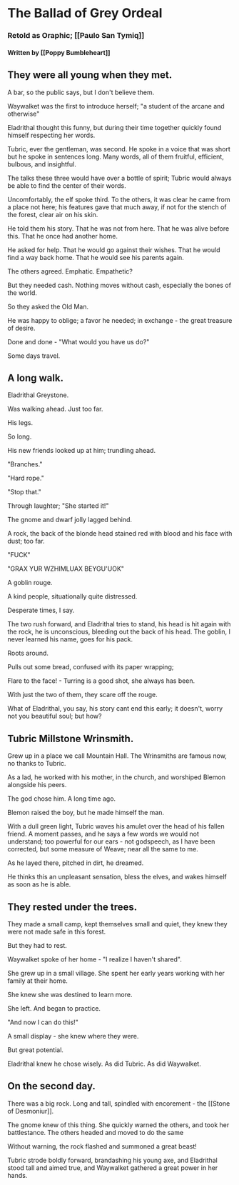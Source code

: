 # The Ballad of Grey Ordeal
### Retold as Oraphic; [[Paulo San Tymiq]]
#### Written by [[Poppy Bumbleheart]]

## They were all young when they met. 

A bar, so the public says, but I don't believe them. 

Waywalket was the first to introduce herself; "a student of the arcane and otherwise"

Eladrithal thought this funny, but during their time together quickly found himself respecting her words.

Tubric, ever the gentleman, was second. He spoke in a voice that was short but he spoke in sentences long. Many words, all of them fruitful, efficient, bulbous, and insightful. 

The talks these three would have over a bottle of spirit; Tubric would always be able to find the center of their words.

Uncomfortably, the elf spoke third. To the others, it was clear he came from a place not here; his features gave that much away, if not for the stench of the forest, clear air on his skin.

He told them his story.
That he was not from here.
That he was alive before this.
That he once had another home.


He asked for help.
That he would go against their wishes.
That he would find a way back home.
That he would see his parents again.

The others agreed. Emphatic. Empathetic?

But they needed cash. Nothing moves without cash, especially the bones of the world.

So they asked the Old Man.

He was happy to oblige; a favor he needed; in exchange - the great treasure of desire.

Done and done - "What would you have us do?"

Some days travel. 

## A long walk.

Eladrithal Greystone.

Was walking ahead. Just too far.

His legs.

So long.

His new friends looked up at him; trundling ahead.

"Branches."

"Hard rope."

"Stop that."

Through laughter; "She started it!"

The gnome and dwarf jolly lagged behind.

A rock, the back of the blonde head stained red with blood and his face with dust; too far.

"FUCK"

"GRAX YUR WZHIMLUAX BEYGU'UOK"

A goblin rouge.

A kind people, situationally quite distressed.

Desperate times, I say.

The two rush forward, and Eladrithal tries to stand, his head is hit again with the rock, he is unconscious, bleeding out the back of his head. The goblin, I never learned his name, goes for his pack. 

Roots around.

Pulls out some bread, confused with its paper wrapping;

Flare to the face! - Turring is a good shot, she always has been.

With just the two of them, they scare off the rouge.

What of Eladrithal, you say, his story cant end this early; it doesn't, worry not you beautiful soul; but how?

## Tubric Millstone Wrinsmith.

Grew up in a place we call Mountain Hall. The Wrinsmiths are famous now, no thanks to Tubric. 

As a lad, he worked with his mother, in the church, and worshiped Blemon alongside his peers.

The god chose him. A long time ago. 

Blemon raised the boy, but he made himself the man.

With a dull green light, Tubric waves his amulet over the head of his fallen friend. A moment passes, and he says a few words we would not understand; too powerful for our ears - not godspeech, as I have been corrected, but some measure of Weave; near all the same to me.

As he layed there, pitched in dirt, he dreamed.

He thinks this an unpleasant sensation, bless the elves, and wakes himself as soon as he is able.

## They rested under the trees.

They made a small camp, kept themselves small and quiet, they knew they were not made safe in this forest.

But they had to rest.

Waywalket spoke of her home - "I realize I haven't shared".

She grew up in a small village. She spent her early years working with her family at their home.

She knew she was destined to learn more.

She left. And began to practice.

"And now I can do this!"

A small display - she knew where they were.

But great potential.

Eladrithal knew he chose wisely. As did Tubric. As did Waywalket.

## On the second day.

There was a big rock. Long and tall, spindled with encorement - the [[Stone of Desmoniur]].

The gnome knew of this thing. She quickly warned the others, and took her battlestance. The others headed and moved to do the same

Without warning, the rock flashed and summoned a great beast!

Tubric strode boldly forward, brandashing his young axe, and Eladrithal stood tall and aimed true, and Waywalket gathered a great power in her hands.